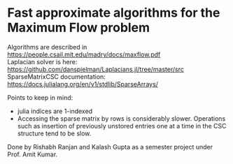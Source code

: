 # Fast approximate algorithms for the Maximum Flow problem

Algorithms are described in https://people.csail.mit.edu/madry/docs/maxflow.pdf  
Laplacian solver is here: https://github.com/danspielman/Laplacians.jl/tree/master/src  
SparseMatrixCSC documentation: https://docs.julialang.org/en/v1/stdlib/SparseArrays/  

Points to keep in mind:  
* julia indices are 1-indexed
* Accessing the sparse matrix by rows is considerably slower.
Operations such as insertion of previously unstored entries one at a time in the CSC structure tend to be slow.

Done by Rishabh Ranjan and Kalash Gupta as a semester project under Prof. Amit Kumar.

